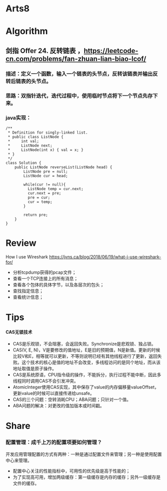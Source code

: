 Arts8
===

# Algorithm
## 剑指 Offer 24. 反转链表 ，<https://leetcode-cn.com/problems/fan-zhuan-lian-biao-lcof/>
### 描述：定义一个函数，输入一个链表的头节点，反转该链表并输出反转后链表的头节点。 
### 思路：双指针迭代，迭代过程中，使用临时节点将下一个节点先存下来。
### java实现：
    /**
     * Definition for singly-linked list.
     * public class ListNode {
     *     int val;
     *     ListNode next;
     *     ListNode(int x) { val = x; }
     * }
     */
    class Solution {
        public ListNode reverseList(ListNode head) {
            ListNode pre = null;
            ListNode cur = head;

            while(cur != null){
              ListNode temp = cur.next;
              cur.next = pre;
              pre = cur;
              cur = temp;
            }

            return pre;
        }
    }

# Review
How I use Wireshark
<https://jvns.ca/blog/2018/06/19/what-i-use-wireshark-for/>  
 - 分析tcpdump获得的pcap文件；
 - 查看一个TCP连接上的所有消息；
 - 查看各个包体的具体字节，以及各层次的包头；
 - 查找指定信息；
 - 查看统计信息；

# Tips
#### CAS无锁技术
 - CAS是乐观锁，不会阻塞，会返回失败。Synchronize是悲观锁、独占锁。
 - CAS(V, E, N)，V是要修改的值地址，E是旧的预期值，N是新值。更新的时候比较V和E，相等就可以更新，不等则说明已经有其他线程进行了更新，返回失败。这个技术的核心是值的地址不会改变，多线程访问的是同个地址，而从该地址取值是原子操作。
 - CAS是系统原语，CPU指令级的操作，不能拆分，执行过程不能中断，因此多线程同时调用CAS不会引发冲突。
 - AtomicInteger使用CAS实现，其中保存了value的内存偏移量valueOffset，更新value的时候可以直接传递给unsafe。
 - CAS的三个问题：空转消耗CPU；ABA问题；只针对一个值。
 - ABA问题的解决：对更改的值加版本或时间戳。

# Share
### 配置管理：成千上万的配置项要如何管理？
开发应用管理配置的方式有两种：一种是通过配置文件来管理；另一种是使用配置中心来管理。
 - 配置中心关注的性能指标中，可用性的优先级是高于性能的；
 - 为了实现高可用，增加两级缓存：第一级缓存是内存的缓存；另外一级缓存是文件的缓存。
